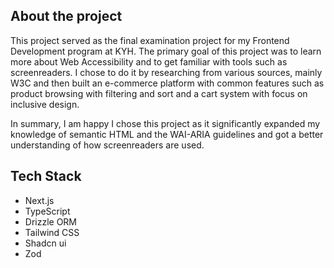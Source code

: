 ## About the project

This project served as the final examination project for my Frontend Development program at KYH. The primary goal of this project was to learn more about Web Accessibility and to get familiar with tools such as screenreaders. I chose to do it by researching from various sources, mainly W3C and then built an e-commerce platform with common features such as product browsing with filtering and sort and a cart system with focus on inclusive design.

In summary, I am happy I chose this project as it significantly expanded my knowledge of semantic HTML and the WAI-ARIA guidelines and got a better understanding of how screenreaders are used.

## Tech Stack

- Next.js
- TypeScript
- Drizzle ORM
- Tailwind CSS
- Shadcn ui
- Zod

